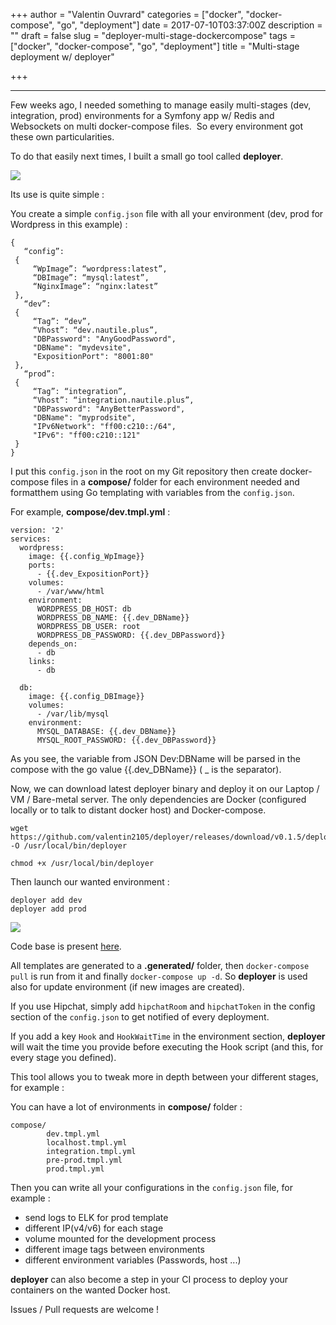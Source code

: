+++
author = "Valentin Ouvrard"
categories = ["docker", "docker-compose", "go", "deployment"]
date = 2017-07-10T03:37:00Z
description = ""
draft = false
slug = "deployer-multi-stage-dockercompose"
tags = ["docker", "docker-compose", "go", "deployment"]
title = "Multi-stage deployment w/ deployer"

+++


---
Few weeks ago, I needed something to manage easily multi-stages (dev, integration, prod) environments for a Symfony app w/ Redis and Websockets on multi docker-compose files. 
So every environment got these own particularities. 

To do that easily next times, I built a small go tool called **deployer**. 

![](/content/images/2017/07/go-deployer-small.png)

Its use is quite simple :

You create a simple `config.json` file with all your environment (dev, prod for Wordpress in this example) :
```
{
   “config”:
 {
     “WpImage”: “wordpress:latest”,
     “DBImage”: “mysql:latest”,
     “NginxImage”: “nginx:latest”
 },
   “dev”:
 {
     “Tag”: “dev”,
     “Vhost”: “dev.nautile.plus”,
     "DBPassword": "AnyGoodPassword",
     "DBName": "mydevsite",
     "ExpositionPort": "8001:80"
 },
   “prod”:
 {
     “Tag”: “integration”,
     “Vhost”: “integration.nautile.plus”,
     "DBPassword": "AnyBetterPassword",
     "DBName": "myprodsite",
     "IPv6Network": "ff00:c210::/64",
     "IPv6": "ff00:c210::121"
 }
}
```
I put this `config.json` in the root on my Git repository then create docker-compose files in a **compose/** folder for each environment needed and formatthem using Go templating with variables from the `config.json`. 

For example, **compose/dev.tmpl.yml** :
```
version: '2'
services:
  wordpress:
    image: {{.config_WpImage}}
    ports:
      - {{.dev_ExpositionPort}}
    volumes:
      - /var/www/html 
    environment:
      WORDPRESS_DB_HOST: db
      WORDPRESS_DB_NAME: {{.dev_DBName}}
      WORDPRESS_DB_USER: root
      WORDPRESS_DB_PASSWORD: {{.dev_DBPassword}}
    depends_on:
      - db
    links:
      - db

  db:
    image: {{.config_DBImage}}
    volumes:
      - /var/lib/mysql
    environment:
      MYSQL_DATABASE: {{.dev_DBName}}
      MYSQL_ROOT_PASSWORD: {{.dev_DBPassword}}
```
As you see, the variable from JSON Dev:DBName will be parsed in the compose with the go value {{.dev_DBName}} ( _ is the separator).

Now, we can download latest deployer binary and deploy it on our Laptop / VM / Bare-metal server. The only dependencies are Docker (configured locally or to talk to distant docker host) and Docker-compose.
```
wget https://github.com/valentin2105/deployer/releases/download/v0.1.5/deployer -O /usr/local/bin/deployer

chmod +x /usr/local/bin/deployer
```
Then launch our wanted environment :
```
deployer add dev
deployer add prod
```
![](https://i.imgur.com/ngkdqr0.gif)

Code base is present [here](https://github.com/valentin2105/deployer). 

All templates are generated to a **.generated/** folder, then `docker-compose pull` is run from it and finally `docker-compose up -d`. 
So **deployer** is used also for update environment (if new images are created).   

If you use Hipchat, simply add `hipchatRoom` and `hipchatToken` in the config section of the `config.json` to get notified of every deployment. 

If you add a key `Hook` and `HookWaitTime` in the environment section, **deployer** will wait the time you provide before executing the Hook script (and this, for every stage you defined). 

This tool allows you to tweak more in depth between your different stages, for example :

You can have a lot of environments in **compose/** folder :
```
compose/
        dev.tmpl.yml
        localhost.tmpl.yml
        integration.tmpl.yml
        pre-prod.tmpl.yml
        prod.tmpl.yml
```
Then you can write all your configurations in the `config.json` file, for example : 

- send logs to ELK for prod template 
- different IP(v4/v6) for each stage
- volume mounted for the development process
- different image tags between environments
- different environment variables (Passwords, host ...)

**deployer** can also become a step in your CI process to deploy your containers on the wanted Docker host. 

Issues / Pull requests are welcome !

